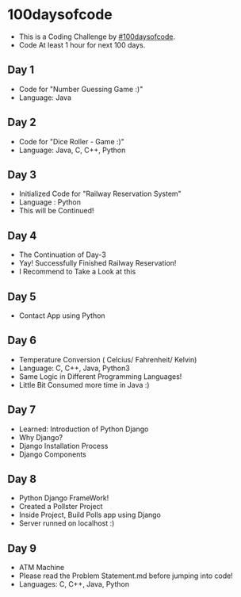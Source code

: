 # 100daysofcode
- This is a Coding Challenge by [#100daysofcode](https://www.100daysofcode.com/).
- Code At least 1 hour for next 100 days.

## Day 1
- Code for "Number Guessing Game :)"
- Language: Java

## Day 2
- Code for "Dice Roller - Game :)" 
- Language: Java, C, C++, Python

## Day 3
- Initialized Code for "Railway Reservation System"
- Language : Python
- This will be Continued!

## Day 4
- The Continuation of Day-3
- Yay! Successfully Finished Railway Reservation!
- I Recommend to Take a Look at this

## Day 5
- Contact App using Python

## Day 6
- Temperature Conversion ( Celcius/ Fahrenheit/ Kelvin)
- Language: C, C++, Java, Python3
- Same Logic in Different Programming Languages!
- Little Bit Consumed more time in Java :)
## Day 7
- Learned: Introduction of Python Django
- Why Django?
- Django Installation Process
- Django Components
## Day 8
- Python Django FrameWork!
- Created a Pollster Project
- Inside Project, Build Polls app using Django
- Server runned on localhost :)
## Day 9
- ATM Machine
- Please read the Problem Statement.md before jumping into code!
- Languages: C, C++, Java, Python